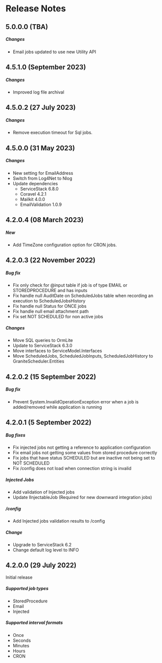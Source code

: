# Release Notes

## 5.0.0.0 (TBA)

##### Changes
- Email jobs updated to use new Utility API

## 4.5.1.0 (September 2023) 
##### Changes
- Improved log file archival

## 4.5.0.2 (27 July 2023) 

##### Changes
- Remove execution timeout for Sql jobs.

## 4.5.0.0 (31 May 2023) 

##### Changes
- New setting for EmailAddress
- Switch from Log4Net to Nlog
- Update dependencies
    - ServiceStack 6.8.0
    - Coravel 4.2.1
    - Mailkit 4.0.0
    - EmailValidation 1.0.9

## 4.2.0.4 (08 March 2023)  

##### New
- Add TimeZone configuration option for CRON jobs.

## 4.2.0.3 (22 November 2022) 

##### Bug fix
- Fix only check for @input table if job is of type EMAIL or STOREDPROCEDURE and has inputs
- Fix handle null AuditDate on ScheduledJobs table when recording an execution to ScheduledJobsHistory
- Fix handle null Status for ONCE jobs
- Fix handle null email attachment path
- Fix set NOT SCHEDULED for non active jobs

##### Changes
- Move SQL queries to OrmLite
- Update to ServiceStack 6.3.0
- Move interfaces to ServiceModel.Interfaces
- Move ScheduledJobs, ScheduledJobInputs, ScheduledJobHistory to GraniteScheduler.Entities

## 4.2.0.2 (15 September 2022) 
##### Bug fix
- Prevent System.InvalidOperationException error when a job is added/removed while application is running

## 4.2.0.1 (5 September 2022) 

##### Bug fixes
- Fix injected jobs not getting a reference to application configuration
- Fix email jobs not getting some values from stored procedure correctly
- Fix jobs that have status SCHEDULED but are inactive not being set to NOT SCHEDULED
- Fix /config does not load when connection string is invalid

##### Injected Jobs
- Add validation of Injected jobs
- Update IInjectableJob (Required for new downward integration jobs)

##### /config
- Add Injected jobs validation results to /config

##### Change
- Upgrade to ServiceStack 6.2
- Change default log level to INFO

## 4.2.0.0 (29 July 2022) 
Initial release
##### Supported job types
- StoredProcedure
- Email
- Injected

##### Supported interval formats
- Once
- Seconds
- Minutes
- Hours
- CRON 